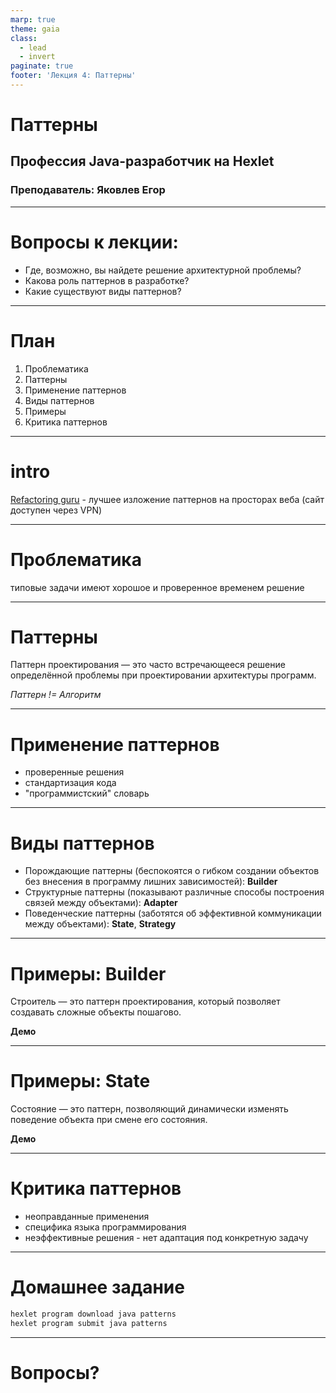 ```yaml
---
marp: true
theme: gaia
class:
  - lead
  - invert
paginate: true
footer: 'Лекция 4: Паттерны'
---
```


# Паттерны
## Профессия Java-разработчик на Hexlet
### Преподаватель: Яковлев Егор
<!-- _color: white -->
<!-- _color: white -->

---

# Вопросы к лекции:

* Где, возможно, вы найдете решение архитектурной проблемы?
* Какова роль паттернов в разработке?
* Какие существуют виды паттернов?


---

# План

1. Проблематика
2. Паттерны
3. Применение паттернов
4. Виды паттернов
5. Примеры
6. Критика паттернов

---

# intro

[Refactoring guru](https://refactoring.guru/) - лучшее изложение паттернов на просторах веба (сайт доступен через VPN)


---

# Проблематика

типовые задачи имеют хорошое и проверенное временем решение

---

# Паттерны

Паттерн проектирования — это часто встречающееся решение определённой проблемы при проектировании архитектуры программ.

*Паттерн != Алгоритм*

---

# Применение паттернов

* проверенные решения
* стандартизация кода
* "программистский" словарь

---

# Виды паттернов

* Порождающие паттерны (беспокоятся о гибком создании объектов без внесения в программу лишних зависимостей): **Builder**
* Структурные паттерны (показывают различные способы построения связей между объектами): **Adapter**
* Поведенческие паттерны (заботятся об эффективной коммуникации между объектами): **State**, **Strategy**

---

# Примеры: Builder

Строитель — это паттерн проектирования, который позволяет создавать сложные объекты пошагово.

**Демо**

---

# Примеры: State

Состояние — это паттерн, позволяющий динамически изменять поведение объекта при смене его состояния.

**Демо**

---

# Критика паттернов

* неоправданные применения
* специфика языка программирования
* неэффективные решения - нет адаптация под конкретную задачу

---

# Домашнее задание

```bash
hexlet program download java patterns
hexlet program submit java patterns
```

---

# Вопросы?